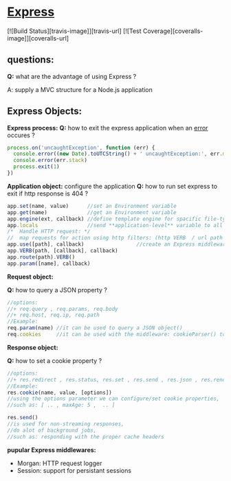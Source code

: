 [Express](http://expressjs.com/)
=====
  [![Build Status][travis-image]][travis-url]
  [![Test Coverage][coveralls-image]][coveralls-url]

questions:
----
**Q:** what are the advantage of using Express ?

A: supply a MVC structure for a Node.js application




Express Objects:
-----
**Express process:**
**Q:** how to exit the express application when an [error](http://expressjs.com/2x/guide.html#error-handling) occures ?

```javascript
process.on('uncaughtException', function (err) {
  console.error((new Date).toUTCString() + ' uncaughtException:', err.message)
  console.error(err.stack)
  process.exit(1)
})
```

**Application object:** configure the application
**Q:** how to run set express to exit if http response is 404 ?

```javascript
app.set(name, value)      //set an Environment variable
app.get(name)             //get an Environment variable
app.engine(ext, callback) //define template engine for spacific file-type rendering 
app.locals                //send **application-level** variable to all rendered templates
/*  Handle HTTP request: */
//  map requests for action using http filters: (http VERB  / url path / url parameters)
app.use([path], callback)                 //create an Express middleware
app.VERB(path, [callback], callback)      
app.route(path).VERB()                    
app.param([name], callback)               
```

**Request object:** 

**Q:** how to query a JSON property ? 

```javascript
//options:
//+ req.query , req.params, req.body 
//+ req.host, req.ip, req.path
//Example:
req.param(name) //it can be used to query a JSON object()
req.cookies     //it can be used with the middleware: cookieParser() to retrieve cookies sent by a user-agent
```


**Response object:** 

**Q:** how to set a cookie property ? 

```javascript
//options:
//+ res.redirect , res.status, res.set , res.send , res.json , res.render
//Example:
res.cookie(name, value, [options]) 
//using the options parameter we can configure/set cookie properties,
//such as: [ .. , maxAge: 5 ,  .. ] 

res.send() 
//is used for non-streaming responses, 
//do alot of background jobs, 
//such as: responding with the proper cache headers
```

**pupular Express middlewares:**
- Morgan: HTTP request logger 
- Session: support for persistant sessions
